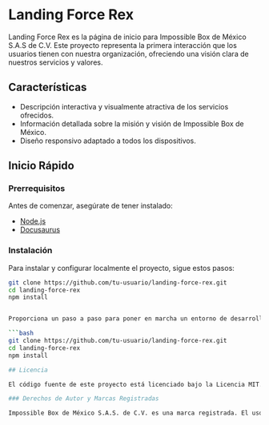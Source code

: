 # Landing Force Rex

Landing Force Rex es la página de inicio para Impossible Box de México S.A.S de C.V. Este proyecto representa la primera interacción que los usuarios tienen con nuestra organización, ofreciendo una visión clara de nuestros servicios y valores.

## Características

- Descripción interactiva y visualmente atractiva de los servicios ofrecidos.
- Información detallada sobre la misión y visión de Impossible Box de México.
- Diseño responsivo adaptado a todos los dispositivos.

## Inicio Rápido

### Prerrequisitos

Antes de comenzar, asegúrate de tener instalado:

- [Node.js](https://nodejs.org/)
- [Docusaurus](https://docusaurus.io/)

### Instalación

Para instalar y configurar localmente el proyecto, sigue estos pasos:

```bash
git clone https://github.com/tu-usuario/landing-force-rex.git
cd landing-force-rex
npm install


Proporciona un paso a paso para poner en marcha un entorno de desarrollo. Por ejemplo:

```bash
git clone https://github.com/tu-usuario/landing-force-rex.git
cd landing-force-rex
npm install

## Licencia

El código fuente de este proyecto está licenciado bajo la Licencia MIT.

### Derechos de Autor y Marcas Registradas

Impossible Box de México S.A.S. de C.V. es una marca registrada. El uso del nombre, logotipo y marcas asociadas con Impossible Box de México S.A.S. de C.V. está sujeto a las leyes de derechos de autor y marcas registradas y requiere autorización previa.
